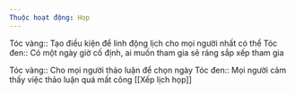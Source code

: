 ```yaml
---
Thuộc hoạt động: Họp
---
```


Tóc vàng:: Tạo điều kiện để linh động lịch cho mọi người nhất có thể
Tóc đen:: Có một ngày giờ cố định, ai muốn tham gia sẽ ráng sắp xếp tham gia

Tóc vàng:: Cho mọi người thảo luận để chọn ngày
Tóc đen:: Mọi người cảm thấy việc thảo luận quá mất công
[[Xếp lịch họp]]

